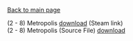 [Back to main page](https://taddan.github.io/library/)<br/>

(2 - 8) Metropolis             [download](https://steamcommunity.com/sharedfiles/filedetails/?id=1775503602) (Steam link)<br/>
(2 - 8) Metropolis (Source File)  [download]()
